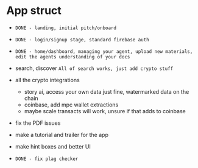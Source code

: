 # App struct

 - `DONE - landing, initial pitch/onboard` 
 - `DONE - login/signup stage, standard firebase auth`
 - `DONE - home/dashboard, managing your agent, upload new materials, edit the agents understanding of your docs` 
 - search, discover `All of search works, just add crypto stuff`
 - all the crypto integrations
     - story ai, access your own data just fine, watermarked data on the chain 
     - coinbase, add mpc wallet extractions
     - maybe scale transacts will work, unsure if that adds to coinbase 


 - fix the PDF issues
 - make a tutorial and trailer for the app 
 - make hint boxes and better UI 
 - `DONE - fix plag checker`
